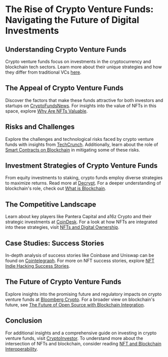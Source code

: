 # The Rise of Crypto Venture Funds: Navigating the Future of Digital Investments

## Understanding Crypto Venture Funds

Crypto venture funds focus on investments in the cryptocurrency and blockchain tech sectors. Learn more about their unique strategies and how they differ from traditional VCs [here](https://www.investopedia.com).

## The Appeal of Crypto Venture Funds

Discover the factors that make these funds attractive for both investors and startups on [CryptoFundsNews](https://www.cryptofundsnews.com). For insights into the value of NFTs in this space, explore [Why Are NFTs Valuable](https://www.license-token.com/wiki/why-are-nf-ts-valuable).

## Risks and Challenges

Explore the challenges and technological risks faced by crypto venture funds with insights from [TechCrunch](https://www.techcrunch.com). Additionally, learn about the role of [Smart Contracts on Blockchain](https://www.license-token.com/wiki/smart-contracts-on-blockchain) in mitigating some of these risks.

## Investment Strategies of Crypto Venture Funds

From equity investments to staking, crypto funds employ diverse strategies to maximize returns. Read more at [Decrypt](https://www.decrypt.co). For a deeper understanding of blockchain's role, check out [What is Blockchain](https://www.license-token.com/wiki/what-is-blockchain).

## The Competitive Landscape

Learn about key players like Pantera Capital and a16z Crypto and their strategic investments at [CoinDesk](https://www.coindesk.com). For a look at how NFTs are integrated into these strategies, visit [NFTs and Digital Ownership](https://www.license-token.com/wiki/nf-ts-and-digital-ownership).

## Case Studies: Success Stories

In-depth analysis of success stories like Coinbase and Uniswap can be found on [Cointelegraph](https://www.cointelegraph.com). For more on NFT success stories, explore [NFT Indie Hacking Success Stories](https://www.license-token.com/wiki/nft-indie-hacking-success-stories).

## The Future of Crypto Venture Funds

Explore insights into the promising future and regulatory impacts on crypto venture funds at [Bloomberg Crypto](https://www.bloomberg.com/crypto). For a broader view on blockchain's future, see [The Future of Open Source with Blockchain Integration](https://www.license-token.com/wiki/the-future-of-open-source-with-blockchain-integration).

## Conclusion

For additional insights and a comprehensive guide on investing in crypto venture funds, visit [CryptoInvestor](https://www.cryptoinvestor.com). To understand more about the intersection of NFTs and blockchain, consider reading [NFT and Blockchain Interoperability](https://www.license-token.com/wiki/nft-and-blockchain-interoperability).